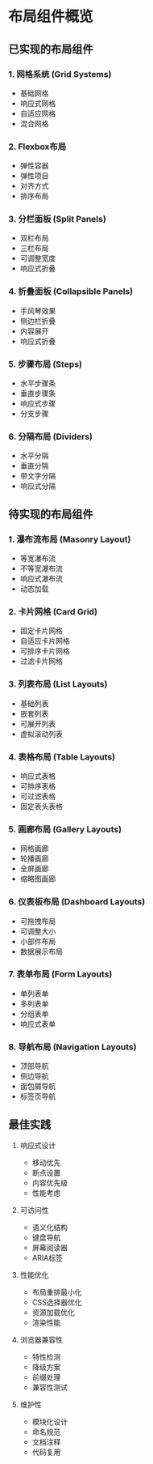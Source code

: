 # 布局组件概览

## 已实现的布局组件

### 1. 网格系统 (Grid Systems)
- 基础网格
- 响应式网格
- 自适应网格
- 混合网格

### 2. Flexbox布局
- 弹性容器
- 弹性项目
- 对齐方式
- 排序布局

### 3. 分栏面板 (Split Panels)
- 双栏布局
- 三栏布局
- 可调整宽度
- 响应式折叠

### 4. 折叠面板 (Collapsible Panels)
- 手风琴效果
- 侧边栏折叠
- 内容展开
- 响应式折叠

### 5. 步骤布局 (Steps)
- 水平步骤条
- 垂直步骤条
- 响应式步骤
- 分支步骤

### 6. 分隔布局 (Dividers)
- 水平分隔
- 垂直分隔
- 带文字分隔
- 响应式分隔

## 待实现的布局组件

### 1. 瀑布流布局 (Masonry Layout)
- 等宽瀑布流
- 不等宽瀑布流
- 响应式瀑布流
- 动态加载

### 2. 卡片网格 (Card Grid)
- 固定卡片网格
- 自适应卡片网格
- 可排序卡片网格
- 过滤卡片网格

### 3. 列表布局 (List Layouts)
- 基础列表
- 嵌套列表
- 可展开列表
- 虚拟滚动列表

### 4. 表格布局 (Table Layouts)
- 响应式表格
- 可排序表格
- 可过滤表格
- 固定表头表格

### 5. 画廊布局 (Gallery Layouts)
- 网格画廊
- 轮播画廊
- 全屏画廊
- 缩略图画廊

### 6. 仪表板布局 (Dashboard Layouts)
- 可拖拽布局
- 可调整大小
- 小部件布局
- 数据展示布局

### 7. 表单布局 (Form Layouts)
- 单列表单
- 多列表单
- 分组表单
- 响应式表单

### 8. 导航布局 (Navigation Layouts)
- 顶部导航
- 侧边导航
- 面包屑导航
- 标签页导航

## 最佳实践

1. 响应式设计
   - 移动优先
   - 断点设置
   - 内容优先级
   - 性能考虑

2. 可访问性
   - 语义化结构
   - 键盘导航
   - 屏幕阅读器
   - ARIA标签

3. 性能优化
   - 布局重排最小化
   - CSS选择器优化
   - 资源加载优化
   - 渲染性能

4. 浏览器兼容性
   - 特性检测
   - 降级方案
   - 前缀处理
   - 兼容性测试

5. 维护性
   - 模块化设计
   - 命名规范
   - 文档注释
   - 代码复用 